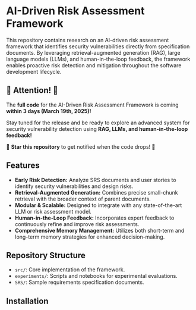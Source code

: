 # AI-Driven Risk Assessment Framework

This repository contains research on an AI-driven risk assessment framework that identifies security vulnerabilities directly from specification documents. By leveraging retrieval-augmented generation (RAG), large language models (LLMs), and human-in-the-loop feedback, the framework enables proactive risk detection and mitigation throughout the software development lifecycle.
## 🚀 Attention! 🚀  

The **full code** for the AI-Driven Risk Assessment Framework is coming **within 3 days (March 19th, 2025)!**  

Stay tuned for the release and be ready to explore an advanced system for security vulnerability detection using **RAG, LLMs, and human-in-the-loop feedback!**  

🔔 **Star this repository** to get notified when the code drops! 🚀  


## Features

- **Early Risk Detection:** Analyze SRS documents and user stories to identify security vulnerabilities and design risks.
- **Retrieval-Augmented Generation:** Combines precise small-chunk retrieval with the broader context of parent documents.
- **Modular & Scalable:** Designed to integrate with any state-of-the-art LLM or risk assessment model.
- **Human-in-the-Loop Feedback:** Incorporates expert feedback to continuously refine and improve risk assessments.
- **Comprehensive Memory Management:** Utilizes both short-term and long-term memory strategies for enhanced decision-making.

## Repository Structure

- `src/`: Core implementation of the framework.
- `experiments/`: Scripts and notebooks for experimental evaluations.
- `SRS/`: Sample requirements specification documents.


## Installation


